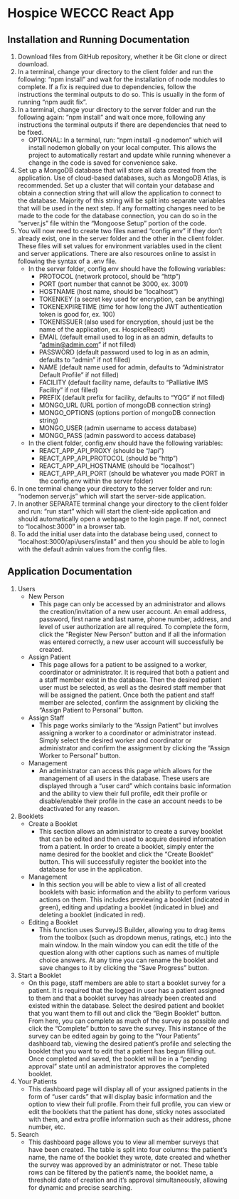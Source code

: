# Hospice WECCC React App

## Installation and Running Documentation
1. Download files from GitHub repository, whether it be Git clone or direct download.
2. In a terminal, change your directory to the client folder and run the following: “npm install” and wait for the installation of node modules to complete. If a fix is required due to dependencies, follow the instructions the terminal outputs to do so. This is usually in the form of running “npm audit fix”.
3. In a terminal, change your directory to the server folder and run the following again: “npm install” and wait once more, following any instructions the terminal outputs if there are dependencies that need to be fixed.
   - OPTIONAL: In a terminal, run: “npm install -g nodemon” which will install nodemon globally on your local computer. This allows the project to automatically restart and update while running whenever a change in the code is saved for convenience sake.
4. Set up a MongoDB database that will store all data created from the application. Use of cloud-based databases, such as MongoDB Atlas, is recommended. Set up a cluster that will contain your database and obtain a connection string that will allow the application to connect to the database. Majority of this string will be split into separate variables that will be used in the next step. If any formatting changes need to be made to the code for the database connection, you can do so in the “server.js” file within the “Mongoose Setup” portion of the code.
5. You will now need to create two files named “config.env” if they don’t already exist, one in the server folder and the other in the client folder. These files will set values for environment variables used in the client and server applications. There are also resources online to assist in following the syntax of a .env file.
   - In the server folder, config.env should have the following variables:
     - PROTOCOL (network protocol, should be “http”)
     - PORT (port number that cannot be 3000, ex. 3001)
     - HOSTNAME (host name, should be “localhost”)
     - TOKENKEY (a secret key used for encryption, can be anything)
     - TOKENEXPIRETIME (time for how long the JWT authentication token is good for, ex. 100)
     - TOKENISSUER (also used for encryption, should just be the name of the application, ex. HospiceReact)
     - EMAIL (default email used to log in as an admin, defaults to “admin@admin.com” if not filled)
     - PASSWORD (default password used to log in as an admin, defaults to “admin” if not filled)
     - NAME (default name used for admin, defaults to “Administrator Default Profile” if not filled)
     - FACILITY (default facility name, defaults to “Palliative IMS Facility” if not filled)
     - PREFIX (default prefix for facility, defaults to “YQG” if not filled)
     - MONGO_URL (URL portion of mongoDB connection string)
     - MONGO_OPTIONS (options portion of mongoDB connection string)
     - MONGO_USER (admin username to access database)
     - MONGO_PASS (admin password to access database)
   - In the client folder, config.env should have the following variables:
     - REACT_APP_API_PROXY (should be “/api”)
     - REACT_APP_API_PROTOCOL (should be “http”)
     - REACT_APP_API_HOSTNAME (should be “localhost”)
     - REACT_APP_API_PORT (should be whatever you made PORT in the config.env within the server folder)
6. In one terminal change your directory to the server folder and run: “nodemon server.js” which will start the server-side application.
7. In another SEPARATE terminal change your directory to the client folder and run: “run start” which will start the client-side application and should automatically open a webpage to the login page. If not, connect to “localhost:3000” in a browser tab.
8. To add the initial user data into the database being used, connect to “localhost:3000/api/users/install” and then you should be able to login with the default admin values from the config files.

## Application Documentation
1. Users
   - New Person
     - This page can only be accessed by an administrator and allows the creation/invitation of a new user account. An email address, password, first name and last name, phone number, address, and level of user authorization are all required. To complete the form, click the “Register New Person” button and if all the information was entered correctly, a new user account will successfully be created.
   - Assign Patient
     - This page allows for a patient to be assigned to a worker, coordinator or administrator. It is required that both a patient and a staff member exist in the database. Then the desired patient user must be selected, as well as the desired staff member that will be assigned the patient. Once both the patient and staff member are selected, confirm the assignment by clicking the “Assign Patient to Personal” button.
   - Assign Staff
     - This page works similarly to the “Assign Patient” but involves assigning a worker to a coordinator or administrator instead. Simply select the desired worker and coordinator or administrator and confirm the assignment by clicking the “Assign Worker to Personal” button.
   - Management
     - An administrator can access this page which allows for the management of all users in the database. These users are displayed through a “user card” which contains basic information and the ability to view their full profile, edit their profile or disable/enable their profile in the case an account needs to be deactivated for any reason.
2. Booklets
   - Create a Booklet
     - This section allows an administrator to create a survey booklet that can be edited and then used to acquire desired information from a patient. In order to create a booklet, simply enter the name desired for the booklet and click the “Create Booklet” button. This will successfully register the booklet into the database for use in the application.
   - Management
     - In this section you will be able to view a list of all created booklets with basic information and the ability to perform various actions on them. This includes previewing a booklet (indicated in green), editing and updating a booklet (indicated in blue) and deleting a booklet (indicated in red).
   - Editing a Booklet 
     - This function uses SurveyJS Builder, allowing you to drag items from the toolbox (such as dropdown menus, ratings, etc.) into the main window. In the main window you can edit the title of the question along with other captions such as names of multiple choice answers. At any time you can rename the booklet and save changes to it by clicking the “Save Progress” button.
3. Start a Booklet
   - On this page, staff members are able to start a booklet survey for a patient. It is required that the logged in user has a patient assigned to them and that a booklet survey has already been created and existed within the database. Select the desired patient and booklet that you want them to fill out and click the “Begin Booklet” button. From here, you can complete as much of the survey as possible and click the “Complete” button to save the survey. This instance of the survey can be edited again by going to the “Your Patients” dashboard tab, viewing the desired patient’s profile and selecting the booklet that you want to edit that a patient has begun filling out. Once completed and saved, the booklet will be in a “pending approval” state until an administrator approves the completed booklet.
4. Your Patients
   - This dashboard page will display all of your assigned patients in the form of “user cards” that will display basic information and the option to view their full profile. From their full profile, you can view or edit the booklets that the patient has done, sticky notes associated with them, and extra profile information such as their address, phone number, etc.
5. Search
   - This dashboard page allows you to view all member surveys that have been created. The table is split into four columns: the patient’s name, the name of the booklet they wrote, date created and whether the survey was approved by an administrator or not. These table rows can be filtered by the patient’s name, the booklet name, a threshold date of creation and it’s approval simultaneously, allowing for dynamic and precise searching.

